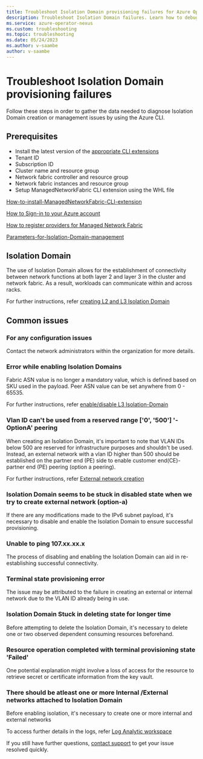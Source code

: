 ```yaml
---
title: Troubleshoot Isolation Domain provisioning failures for Azure Operator Nexus
description: Troubleshoot Isolation Domain failures. Learn how to debug failure codes.
ms.service: azure-operator-nexus
ms.custom: troubleshooting
ms.topic: troubleshooting
ms.date: 05/24/2023
ms.author: v-saambe
author: v-saambe
---
```


# Troubleshoot Isolation Domain provisioning failures

Follow these steps in order to gather the data needed to diagnose Isolation Domain creation or management issues by using the Azure CLI.

## Prerequisites

* Install the latest version of the
    [appropriate CLI extensions](./howto-install-cli-extensions.md)
* Tenant ID
* Subscription ID
* Cluster name and resource group
* Network fabric controller and resource group
* Network fabric instances and resource group
* Setup ManagedNetworkFabric CLI extension using the WHL file

[How-to-install-ManagedNetworkFabric-CLI-extension](./howto-install-cli-extensions.md#install-managednetworkfabric-cli-extension)

 [How to Sign-in to your Azure account](./howto-configure-isolation-domain.md#prerequisites)

 [How to register providers for Managed Network Fabric](./howto-configure-isolation-domain.md#prerequisites)

 [Parameters-for-Isolation-Domain-management](./howto-configure-isolation-domain.md#configure-l2-isolation-domains)

## Isolation Domain

The use of Isolation Domain allows for the establishment of connectivity between network functions at both layer 2 and layer 3 in the cluster and network fabric. As a result, workloads can communicate within and across racks.

For further instructions, refer [creating L2 and L3 Isolation Domain](./howto-configure-isolation-domain.md)

## Common issues

### For any configuration issues

Contact the network administrators within the organization for more details.

### Error while enabling Isolation Domains  

Fabric ASN value is no longer a mandatory value, which is defined based on SKU used in the payload. Peer ASN value can be set anywhere from 0 - 65535.

For further instructions, refer [enable/disable L3 Isolation-Domain](./howto-configure-isolation-domain.md#change-the-administrative-state-of-an-l3-isolation-domain)

### Vlan ID can't be used from a reserved range ['0', '500'] '-OptionA' peering

When creating an Isolation Domain, it's important to note that VLAN IDs below 500 are reserved for infrastructure purposes and shouldn't be used. Instead, an external network with a vlan ID higher than 500 should be established on the partner end (PE) side to enable customer end(CE)-partner end (PE) peering (option a peering).

For further instructions, refer [External network creation](./howto-configure-isolation-domain.md#create-an-external-network-by-using-option-a)

### Isolation Domain seems to be stuck in disabled state when we try to create external network (option-a)

If there are any modifications made to the IPv6 subnet payload, it's necessary to disable and enable the Isolation Domain to ensure successful provisioning.

### Unable to ping 107.xx.xx.x

The process of disabling and enabling the Isolation Domain can aid in re-establishing successful connectivity.

### Terminal state provisioning error

The issue may be attributed to the failure in creating an external or internal network due to the VLAN ID already being in use.

### Isolation Domain Stuck in deleting state for longer time

Before attempting to delete the Isolation Domain, it's necessary to delete one or two observed dependent consuming resources beforehand.

### Resource operation completed with terminal provisioning state 'Failed'

One potential explanation might involve a loss of access for the resource to retrieve secret or certificate information from the key vault.

### There should be atleast one or more Internal /External networks attached to Isolation Domain

Before enabling isolation, it's necessary to create one or more internal and external networks

To access further details in the logs, refer [Log Analytic workspace](../../articles/operator-nexus/concepts-observability.md#log-analytic-workspace)

If you still have further questions, [contact support](https://portal.azure.com/?#blade/Microsoft_Azure_Support/HelpAndSupportBlade) to get your issue resolved quickly.